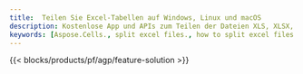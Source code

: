 ```yaml
---
title:  Teilen Sie Excel-Tabellen auf Windows, Linux und macOS
description: Kostenlose App und APIs zum Teilen der Dateien XLS, XLSX, XLSB, XLSM und ODS
keywords: [Aspose.Cells., split excel files., how to split excel files into multiple files., excel splitter., split Cell., Cell splitter]
---
```

{{< blocks/products/pf/agp/feature-solution >}} 
